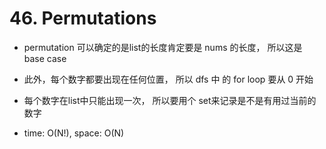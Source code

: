 # 46. Permutations

- permutation 可以确定的是list的长度肯定要是 nums 的长度， 所以这是 base case

- 此外，每个数字都要出现在任何位置， 所以 dfs 中 的 for loop 要从 0 开始

- 每个数字在list中只能出现一次， 所以要用个 set来记录是不是有用过当前的数字

- time: O(N!), space: O(N)

